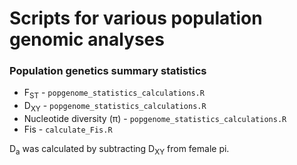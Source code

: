 # Scripts for various population genomic analyses

### Population genetics summary statistics
  * F<sub>ST</sub> - `popgenome_statistics_calculations.R`
  * D<sub>XY</sub> - `popgenome_statistics_calculations.R`
  * Nucleotide diversity (π) - `popgenome_statistics_calculations.R`
  * Fis - `calculate_Fis.R`

D<sub>a</sub> was calculated by subtracting D<sub>XY</sub> from female pi.
